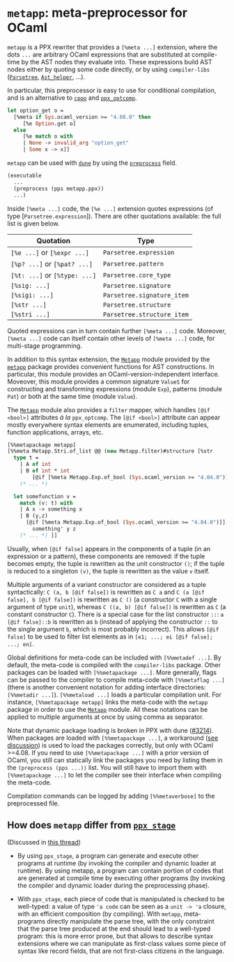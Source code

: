 # `metapp`: meta-preprocessor for OCaml

`metapp` is a PPX rewriter that provides a `[%meta ...]` extension,
where the dots `...` are arbitrary OCaml expressions that are
substituted at compile-time by the AST nodes they evaluate into.
These expressions build AST nodes either by quoting some code directly,
or by using `compiler-libs` ([`Parsetree`], [`Ast_helper`], ...).

[`Parsetree`]: https://caml.inria.fr/pub/docs/manual-ocaml/compilerlibref/Parsetree.html
[`Ast_helper`]: https://caml.inria.fr/pub/docs/manual-ocaml/compilerlibref/Ast_helper.html

In particular, this preprocessor is easy to use for conditional
compilation, and is an alternative to [`cppo`] and [`ppx_optcomp`].

[`cppo`]: https://github.com/ocaml-community/cppo
[`ppx_optcomp`]: https://github.com/janestreet/ppx_optcomp

```ocaml
let option_get o =
  [%meta if Sys.ocaml_version >= "4.08.0" then
     [%e Option.get o]
  else
     [%e match o with
     | None -> invalid_arg "option_get"
     | Some x -> x]]
```

`metapp` can be used with [`dune`] by using the [`preprocess`] field.

[`dune`]: https://github.com/ocaml/dune
[`preprocess`]: https://dune.readthedocs.io/en/latest/concepts.html#preprocessing-with-ppx-rewriters

```lisp
(executable
  ...
  (preprocess (pps metapp.ppx))
  ...)
```

Inside `[%meta ...]` code, the `[%e ...]` extension quotes expressions
(of type [`Parsetree.expression`]). There are other quotations
available: the full list is given below.

|Quotation                    |Type                      |
|-----------------------------|--------------------------|
|`[%e ...]` or `[%expr ...]`  |`Parsetree.expression`    |
|`[%p? ...]` or `[%pat? ...]` |`Parsetree.pattern`       |
|`[%t: ...]` or `[%type: ...]`|`Parsetree.core_type`     |
|`[%sig: ...]`                |`Parsetree.signature`     |
|`[%sigi: ...]`               |`Parsetree.signature_item`|
|`[%str ...]`                 |`Parsetree.structure`     |
|`[%stri ...]`                |`Parsetree.structure_item`|

Quoted expressions can in turn contain further `[%meta ...]` code.
Moreover, `[%meta ...]` code can itself contain other levels of
`[%meta ...]` code, for multi-stage programming.

In addition to this syntax extension, the [`Metapp`] module
provided by the [`metapp`] package provides convenient functions
for AST constructions.  In particular, this module provides an
OCaml-version-independent interface.  Moveover, this module provides a
common signature `ValueS` for constructing and transforming
expressions (module `Exp`), patterns (module `Pat`) or both at the
same time (module `Value`).

[`Metapp`]: https://github.com/thierry-martinez/metapp/blob/master/metapp/metapp.mli

The [`Metapp`] module also provides a `filter` mapper, which handles
`[@if <bool>]` attributes _à la_ `ppx_optcomp`. The `[@if <bool>]`
attribute can appear mostly everywhere syntax elements are enumerated,
including tuples, function applications, arrays, etc.

```ocaml
[%%metapackage metapp]
[%%meta Metapp.Stri.of_list @@ (new Metapp.filter)#structure [%str
  type t =
    | A of int
    | B of int * int
        [@if [%meta Metapp.Exp.of_bool (Sys.ocaml_version >= "4.04.0")]]
    (* ... *)

  let somefunction v =
    match (v: t) with
    | A x -> something x
    | B (y,z)
      [@if [%meta Metapp.Exp.of_bool (Sys.ocaml_version >= "4.04.0")]] ->
        something' y z
    (* ... *) ]]
```

Usually, when `[@if false]` appears in the components of a tuple (in
an expression or a pattern), these components are removed: if the
tuple becomes empty, the tuple is rewritten as the unit constructor
`()`; if the tuple is reduced to a singleton `(v)`, the tuple is
rewritten as the value `v` itself.

Multiple arguments of a variant constructor are considered as a tuple
syntactically: `C (a, b [@if false])` is rewritten as `C a` and
`C (a [@if false], b [@if false])` is rewritten as `C ()` (a constructor `C`
with a single argument of type `unit`), whereas
`C ((a, b) [@if false])` is rewritten as `C` (a constant constructor `C`).
There is a special case for the list constructor `::`: `a [@if false]::b`
is rewritten as `b` (instead of applying the constructor `::` to the
single argument `b`, which is most probably incorrect). This allows
`[@if false]` to be used to filter list elements as in
`[e1; ...; ei [@if false]; ...; en]`.

Global definitions for meta-code can be included with `[%%metadef
...]`.
By default, the meta-code is compiled with the `compiler-libs` package.
Other packages can be loaded with `[%%metapackage ...]`.
More generally, flags can be passed to the compiler to compile meta-code
with `[%%metaflag ...]` (there is another convenient notation for
adding interface directories: `[%%metadir ...]`).
`[%%metaload ...]` loads a particular compilation unit.
For instance, `[%%metapackage metapp]` links the meta-code with the
`metapp` package in order to use the [`Metapp`] module.
All these notations can be applied to multiple arguments at once by using
comma as separator.

Note that dynamic package loading is broken in PPX with dune
([#3214]).  When packages are loaded with `[%%metapackage ...]`, a
workaround ([see discussion]) is used to load the packages
correctly, but only with OCaml >=4.08. If you need to use
`[%%metapackage ...]` with a prior version of OCaml, you still can
statically link the packages you need by listing them in the
`(preprocess (pps ...))` list. You will still have to import them with
`[%%metapackage ...]` to let the compiler see their interface when
compiling the meta-code.

[#3214]: https://github.com/ocaml/dune/issues/3214
[see discussion]: https://discuss.ocaml.org

Compilation commands can be logged by adding `[%%metaverbose]` to the
preprocessed file.

## How does `metapp` differ from [`ppx_stage`]

(Discussed in [this thread](https://discuss.ocaml.org/t/creating-a-ppx-that-transforms-record-updates/10189/4))

[`ppx_stage`]: https://github.com/stedolan/ppx_stage

- By using `ppx_stage`, a program can generate and execute other
  programs at runtime (by invoking the compiler and dynamic loader at
  runtime). By using metapp, a program can contain portion of codes
  that are generated at compile time by executing other programs (by
  invoking the compiler and dynamic loader during the preprocessing
  phase).

- With `ppx_stage`, each piece of code that is manipulated is checked
  to be well-typed: a value of type `'a code` can be seen as a `unit
  -> 'a` closure, with an efficient composition (by compiling). With
  `metapp`, meta-programs directly manipulate the parse tree, with the
  only constraint that the parse tree produced at the end should lead
  to a well-typed program: this is more error prone, but that allows
  to describe syntax extensions where we can manipulate as first-class
  values some piece of syntax like record fields, that are not
  first-class citizens in the language.
